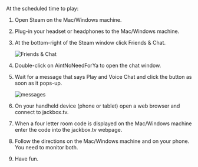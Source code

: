At the scheduled time to play:

1. Open Steam on the Mac/Windows machine.
2. Plug-in your headset or headphones to the Mac/Windows machine.
3. At the bottom-right of the Steam window click Friends & Chat.
   
    ![Friends & Chat](https://craig-sd.github.io/JackboxGames/assets/images/FriendsAndChat.png)

4. Double-click on AintNoNeedForYa to open the chat window.
5. Wait for a message that says Play and Voice Chat and click the button as soon as it pops-up.
   
    ![messages](https://craig-sd.github.io/JackboxGames/assets/images/GameInvite.png)

6. On your handheld device (phone or tablet) open a web browser and connect to jackbox.tv.
7. When a four letter room code is displayed on the Mac/Windows machine enter the code into the jackbox.tv webpage.
8. Follow the directions on the Mac/Windows machine and on your phone. You need to monitor both.
9.  Have fun.



